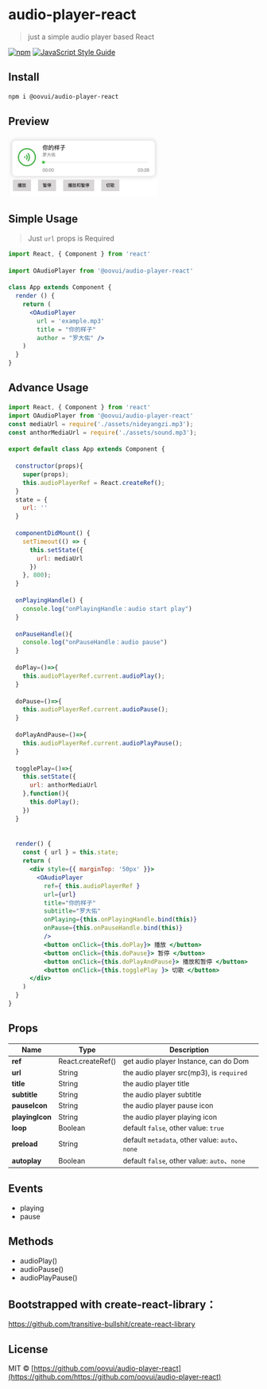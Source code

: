 # audio-player-react

> just a simple audio player based React

[![npm](https://img.shields.io/npm/v/@oovui/audio-player-react.svg)](https://www.npmjs.com/package/@oovui/audio-player-react)
[![JavaScript Style Guide](https://img.shields.io/badge/code_style-standard-brightgreen.svg)](https://standardjs.com)

## Install

```bash
npm i @oovui/audio-player-react
```
## Preview

<img width="303" src="https://raw.githubusercontent.com/oovui/audio-player-react/master/preview_1.png"/>

## Simple Usage

> Just `url` props is Required

```jsx
import React, { Component } from 'react'

import OAudioPlayer from '@oovui/audio-player-react'

class App extends Component {
  render () {
    return (
      <OAudioPlayer 
        url = 'example.mp3'
        title = "你的样子"
        author = "罗大佑" />
    )
  }
}
```

## Advance Usage

```jsx
import React, { Component } from 'react'
import OAudioPlayer from '@oovui/audio-player-react'
const mediaUrl = require('./assets/nideyangzi.mp3');
const anthorMediaUrl = require('./assets/sound.mp3');

export default class App extends Component {

  constructor(props){
    super(props);
    this.audioPlayerRef = React.createRef();  
  }
  state = {
    url: ''
  }

  componentDidMount() {
    setTimeout(() => {
      this.setState({
        url: mediaUrl
      })
    }, 800);
  }

  onPlayingHandle() {
    console.log("onPlayingHandle：audio start play")
  }

  onPauseHandle(){
    console.log("onPauseHandle：audio pause")
  }

  doPlay=()=>{
    this.audioPlayerRef.current.audioPlay();
  }

  doPause=()=>{
    this.audioPlayerRef.current.audioPause();
  }

  doPlayAndPause=()=>{
    this.audioPlayerRef.current.audioPlayPause();
  }

  togglePlay=()=>{
    this.setState({
      url: anthorMediaUrl
    },function(){
      this.doPlay();
    })
  }


  render() {
    const { url } = this.state;
    return (
      <div style={{ marginTop: '50px' }}>
        <OAudioPlayer
          ref={ this.audioPlayerRef }
          url={url}
          title="你的样子"
          subtitle="罗大佑"
          onPlaying={this.onPlayingHandle.bind(this)}
          onPause={this.onPauseHandle.bind(this)}
          />
          <button onClick={this.doPlay}> 播放 </button>
          <button onClick={this.doPause}> 暂停 </button>
          <button onClick={this.doPlayAndPause}> 播放和暂停 </button>
          <button onClick={this.togglePlay }> 切歌 </button>
      </div>
    )
  }
}
```



## Props

| Name | Type | Description |
| ---- | ---- | ----------- |
| **ref**       | React.createRef() | get audio player  Instance, can do Dom
| **url**       | String | the audio player src(mp3), is `required`
| **title**     | String | the audio player title
| **subtitle**   | String | the audio player subtitle
| **pauseIcon**   | String | the audio player pause icon
| **playingIcon**   | String | the audio player playing icon
| **loop**   | Boolean | default `false`, other value: `true`
| **preload**   | String | default `metadata`, other value: `auto`、`none`
| **autoplay**   | Boolean | default `false`, other value: `auto`、`none`


## Events
- playing
- pause

## Methods
- audioPlay()
- audioPause()
- audioPlayPause()


## Bootstrapped with create-react-library：
https://github.com/transitive-bullshit/create-react-library

## License

MIT © [https://github.com/oovui/audio-player-react](https://github.com/https://github.com/oovui/audio-player-react)
